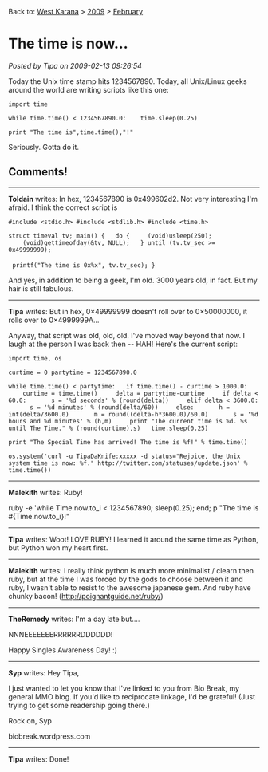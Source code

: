 Back to: [West Karana](/posts/westkarana.md) > [2009](/posts/2009/westkarana.md) > [February](./westkarana.md)
# The time is now...

*Posted by Tipa on 2009-02-13 09:26:54*

Today the Unix time stamp hits 1234567890. Today, all Unix/Linux geeks around the world are writing scripts like this one:

`import time`

`while time.time() < 1234567890.0:
   time.sleep(0.25)`

`print "The time is",time.time(),"!"`

Seriously. Gotta do it.

## Comments!

---

**Toldain** writes: In hex, 1234567890 is 0x499602d2. Not very interesting I'm afraid. I think the correct script is 

`#include <stdio.h>
#include <stdlib.h>
#include <time.h>`

`struct timeval tv;
main() {
  do {
    (void)usleep(250);
    (void)gettimeofday(&tv, NULL);
  } until (tv.tv_sec >= 0x49999999);`

  `printf("The time is 0x%x", tv.tv_sec);
}`

And yes, in addition to being a geek, I'm old. 3000 years old, in fact. But my hair is still fabulous.

---

**Tipa** writes: But in hex, 0×49999999 doesn't roll over to 0×50000000, it rolls over to 0×4999999A...

Anyway, that script was old, old, old. I've moved way beyond that now. I laugh at the person I was back then -- HAH! Here's the current script:

`import time, os`

`curtime = 0
partytime = 1234567890.0`

`while time.time() < partytime:
  if time.time() - curtime > 1000.0:
    curtime = time.time()
    delta = partytime-curtime
    if delta < 60.0:
      s = '%d seconds' % (round(delta))
    elif delta < 3600.0:
      s = '%d minutes' % (round(delta/60))
    else:
      h = int(delta/3600.0)
      m = round((delta-h*3600.0)/60.0)
      s = '%d hours and %d minutes' % (h,m)
    print "The current time is %d. %s until The Time." % (round(curtime),s)
  time.sleep(0.25)`

`print "The Special Time has arrived! The time is %f!" % time.time()`

`os.system('curl -u TipaDaKnife:xxxxx -d status="Rejoice, the Unix system time is now: %f." http://twitter.com/statuses/update.json' % time.time())`

---

**Malekith** writes: Ruby!

ruby -e 'while Time.now.to\_i < 1234567890; sleep(0.25); end; p "The time is #{Time.now.to\_i}!"

---

**Tipa** writes: Woot! LOVE RUBY! I learned it around the same time as Python, but Python won my heart first.

---

**Malekith** writes: I really think python is much more minimalist / clearn then ruby, but at the time I was forced by the gods to choose between it and ruby, I wasn't able to resist to the awesome japanese gem. And ruby have chunky bacon! (http://poignantguide.net/ruby/)

---

**TheRemedy** writes: I'm a day late but....


NNNEEEEEEERRRRRRDDDDDD!


Happy Singles Awareness Day! :)

---

**Syp** writes: Hey Tipa,

I just wanted to let you know that I've linked to you from Bio Break, my general MMO blog. If you'd like to reciprocate linkage, I'd be grateful! (Just trying to get some readership going there.)

Rock on,
Syp

biobreak.wordpress.com

---

**Tipa** writes: Done!

